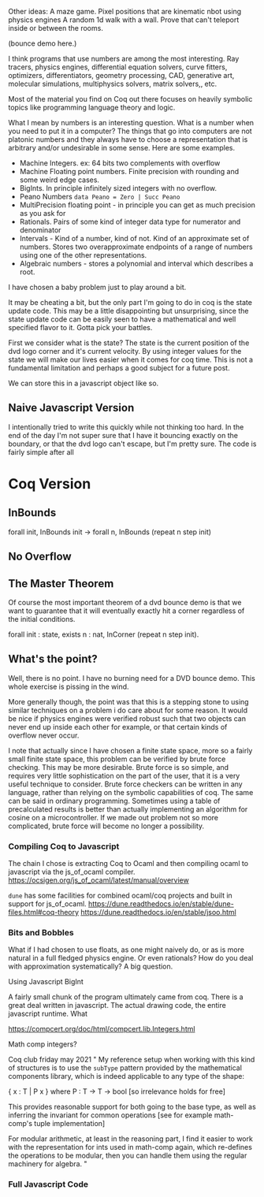 

Other ideas:
A maze game. Pixel positions that are kinematic nbot using physics engines
A random 1d walk with a wall. Prove that can't teleport inside or between the rooms.



(bounce demo here.)

I think programs that use numbers are among the most interesting. Ray tracers, physics engines, differential equation solvers, curve fitters, optimizers, differentiators, geometry processing, CAD, generative art, molecular simulations, multiphysics solvers, matrix solvers,, etc.

Most of the material you find on Coq out there focuses on heavily symbolic topics like programming language theory and logic. 

What I mean by numbers is an interesting question. What is a number when you need to put it in a computer? The things that go into computers are not platonic numbers and they always have to choose a representation that is arbitrary and/or undesirable in some sense. Here are some examples.
- Machine Integers. ex: 64 bits two complements with overflow
- Machine Floating point numbers. Finite precision with rounding and some weird edge cases.
- BigInts. In principle infinitely sized integers with no overflow.
- Peano Numbers `data Peano = Zero | Succ Peano`
- MultiPrecision floating point - in principle you can get as much precision as you ask for
- Rationals. Pairs of some kind of integer data type for numerator and denominator
- Intervals - Kind of a number, kind of not. Kind of an approximate set of numbers. Stores two overapproximate endpoints of a range of numbers using one of the other representations.
- Algebraic numbers - stores a polynomial and interval which describes a root.

I have chosen a baby problem just to play around a bit.

It may be cheating a bit, but the only part I'm going to do in coq is the state update code. This may be a little disappointing but unsurprising, since the state update code can be easily seen to have a mathematical and well specified flavor to it. Gotta pick your battles.

First we consider what is the state? The state is the current position of the dvd logo corner and it's current velocity.
By using integer values for the state we will make our lives easier when it comes for coq time. This is not a fundamental limitation and perhaps a good subject for a future post.

We can store this in a javascript object like so.

## Naive Javascript Version

I intentionally tried to write this quickly while not thinking too hard. In the end of the day I'm not super sure that I have it bouncing exactly on the boundary, or that the dvd logo can't escape, but I'm pretty sure. The code is fairly simple after all

# Coq Version

## InBounds

forall init, InBounds init -> forall n, InBounds (repeat n step init)

## No Overflow

## The Master Theorem

Of course the most important theorem of a dvd bounce demo is that we want to guarantee that it will eventually exactly hit a corner regardless of the initial conditions.

forall init : state, exists n : nat, InCorner (repeat n step init).

## What's the point?

Well, there is no point. I have no burning need for a DVD bounce demo. This whole exercise is pissing in the wind.

More generally though, the point was that this is a stepping stone to using similar techniques on a problem i do care about for some reason. It would be nice if physics engines were verified robust such that two objects can never end up inside each other for example, or that certain kinds of overflow never occur.

I note that actually since I have chosen a finite state space, more so a fairly small finite state space, this problem can be verified by brute force checking. This may be more desirable. Brute force is so simple, and requires very little sophistication on the part of the user, that it is a very useful technique to consider. Brute force checkers can be written in any language, rather than relying on the symbolic capabilities of coq. The same can be said in ordinary programming. Sometimes using a table of precalculated results is better than actually implementing an algorithm for cosine on a microcontroller.
If we made out problem not so more complicated, brute force will become no longer a possibility.

### Compiling Coq to Javascript 

The chain I chose is extracting Coq to Ocaml and then compiling ocaml to javascript via the js_of_ocaml compiler. <https://ocsigen.org/js_of_ocaml/latest/manual/overview>

`dune` has some facilities for combined ocaml/coq projects and built in support for js_of_ocaml. <https://dune.readthedocs.io/en/stable/dune-files.html#coq-theory> <https://dune.readthedocs.io/en/stable/jsoo.html>




### Bits and Bobbles

What if I had chosen to use floats, as one might naively do, or as is more natural in a full fledged physics engine. Or even rationals? How do you deal with approximation systematically? A big question.

Using Javascript BigInt

A fairly small chunk of the program ultimately came from coq. There is a great deal written in javascript. The actual drawing code, the entire javascript runtime. What 

https://compcert.org/doc/html/compcert.lib.Integers.html

Math comp integers?

Coq club friday may 2021
 "
My reference setup when working with this kind of structures is to use
the `subType` pattern provided by the mathematical components library,
which is indeed applicable to any type of the shape:

{ x : T | P x } where P : T -> T -> bool [so irrelevance holds for free]

This provides reasonable support for both going to the base type, as
well as inferring the invariant for common operations [see for example
math-comp's tuple implementation]

For modular arithmetic, at least in the reasoning part, I find it easier
to work with the representation for ints used in math-comp again, which
re-defines the operations to be modular, then you can handle them using
the regular machinery for algebra. "

### Full Javascript Code
